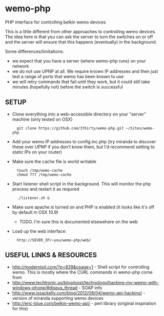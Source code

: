 wemo-php
========

PHP interface for controlling belkin wemo devices

This is a little different from other approaches to controlling wemo devices. The idea here is that you can ask the server to turn the switches on or off and the server will ensure that this happens (eventually) in the background.

Some differences/limitations:
* we expect that you have a server (where wemo-php runs) on your network
* we do not use UPNP at all. We require known IP addresses and then just test a range of ports that wemo has been known to use
* we will retry commands that fail until they work, but it could still take minutes (hopefully not) before the switch is successful

SETUP
-----
* Clone everything into a web-accessible directory on your "server" machine (only tested on OSX)

        git clone https://github.com/3thirty/wemo-php.git ~/Sites/wemo-php

* Add your wemo IP addresses to config.inc.php (try miranda to discover these over UPNP if you don't know them, but I'd recommend setting to static IPs on your router)

* Make sure the cache file is world writable

        touch /tmp/wemo-cache
        chmod 777 /tmp/wemo-cache

* Start listener shell script in the background. This will monitor the php process and restart it as required

        ./listener.sh &

* Make sure apache is turned on and PHP is enabled (it looks like it's off by default in OSX 10.9)
    - TODO. I'm sure this is documented elsewehere on the web

* Load up the web interface:

        http://SEVER_IP/~you/wemo-php/web/

USEFUL LINKS & RESOURCES
------------------------
* http://moderntoil.com/?p=839&cpage=1 - Shell script for controlling wemo. This is mostly where the CURL commands in wemo-php come from
* http://www.techtronic.us/blog/post/technology/hacking-my-wemo-with-windows-phone/#disqus_thread - SOAP info
* http://www.issackelly.com/blog/2012/08/04/wemo-api-hacking/ - version of miranda supporting wemo devices
* http://eric-blue.com/belkin-wemo-api/ - perl library (original inspiration for this)
